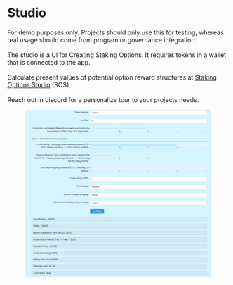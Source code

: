 # Studio

For demo purposes only. Projects should only use this for testing, whereas real
usage should come from program or governance integration.\
\
The studio is a UI for Creating Staking Options. It requires tokens in a wallet that is connected to the app.\
\
Calculate present values of potential option reward structures at [Staking Options Studio](https://beta.dual.finance/studio) (SOS)\
\
Reach out in discord for a personalize tour to your projects needs.

<figure><img src="../.gitbook/assets/image (17).png" alt=""><figcaption></figcaption></figure>
